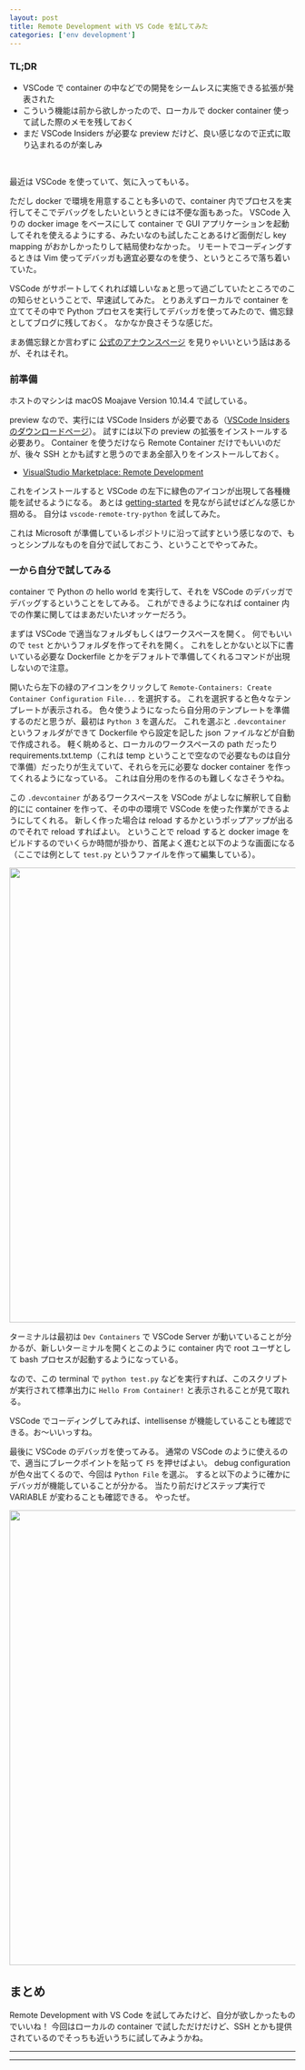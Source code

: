 ```yaml
---
layout: post
title: Remote Development with VS Code を試してみた
categories: ['env development']
---
```



### TL;DR
- VSCode で container の中などでの開発をシームレスに実施できる拡張が発表された
- こういう機能は前から欲しかったので、ローカルで docker container 使って試した際のメモを残しておく
- まだ VSCode Insiders が必要な preview だけど、良い感じなので正式に取り込まれるのが楽しみ
<br>

最近は VSCode を使っていて、気に入ってもいる。

ただし docker で環境を用意することも多いので、container 内でプロセスを実行してそこでデバッグをしたいというときには不便な面もあった。
VSCode 入りの docker image をベースにして container で GUI アプリケーションを起動してそれを使えるようにする、みたいなのも試したことあるけど面倒だし key mapping がおかしかったりして結局使わなかった。
リモートでコーディングするときは Vim 使ってデバッガも適宜必要なのを使う、というところで落ち着いていた。

VSCode がサポートしてくれれば嬉しいなぁと思って過ごしていたところでのこの知らせということで、早速試してみた。
とりあえずローカルで container を立ててその中で Python プロセスを実行してデバッガを使ってみたので、備忘録としてブログに残しておく。
なかなか良さそうな感じだ。

まあ備忘録とか言わずに [公式のアナウンスページ](https://code.visualstudio.com/blogs/2019/05/02/remote-development) を見りゃいいという話はあるが、それはそれ。


### 前準備
ホストのマシンは macOS Moajave Version 10.14.4 で試している。

preview なので、実行には VSCode Insiders が必要である（[VSCode Insiders のダウンロードページ](https://code.visualstudio.com/insiders/)）。
試すには以下の preview の拡張をインストールする必要あり。
Container を使うだけなら Remote Container だけでもいいのだが、後々 SSH とかも試すと思うのでまあ全部入りをインストールしておく。

- [VisualStudio Marketplace: Remote Development](https://marketplace.visualstudio.com/items?itemName=ms-vscode-remote.vscode-remote-extensionpack)

これをインストールすると VSCode の左下に緑色のアイコンが出現して各種機能を試せるようになる。
あとは [getting-started](https://code.visualstudio.com/docs/remote/containers#_getting-started) を見ながら試せばどんな感じか掴める。
自分は `vscode-remote-try-python` を試してみた。

これは Microsoft が準備しているレポジトリに沿って試すという感じなので、もっとシンプルなものを自分で試しておこう、ということでやってみた。


### 一から自分で試してみる
container で Python の hello world を実行して、それを VSCode のデバッガでデバッグするということをしてみる。
これができるようになれば container 内での作業に関してはまあだいたいオッケーだろう。

まずは VSCode で適当なフォルダもしくはワークスペースを開く。
何でもいいので `test` とかいうフォルダを作ってそれを開く。
これをしとかないと以下に書いている必要な Dockerfile とかをデフォルトで準備してくれるコマンドが出現しないので注意。

開いたら左下の緑のアイコンをクリックして `Remote-Containers: Create Container Configuration File...` を選択する。
これを選択すると色々なテンプレートが表示される。
色々使うようになったら自分用のテンプレートを準備するのだと思うが、最初は `Python 3` を選んだ。
これを選ぶと `.devcontainer` というフォルダができて Dockerfile やら設定を記した json ファイルなどが自動で作成される。
軽く眺めると、ローカルのワークスペースの path だったり requirements.txt.temp（これは temp ということで空なので必要なものは自分で準備）だったりが生えていて、それらを元に必要な docker container を作ってくれるようになっている。
これは自分用のを作るのも難しくなさそうやね。

この `.devcontainer` があるワークスペースを VSCode がよしなに解釈して自動的にに container を作って、その中の環境で VSCode を使った作業ができるようにしてくれる。
新しく作った場合は reload するかというポップアップが出るのでそれで reload すればよい。
ということで reload すると docker image をビルドするのでいくらか時間が掛かり、首尾よく進むと以下のような画面になる（ここでは例として `test.py` というファイルを作って編集している）。

<div align="center">
<img src="https://i.imgur.com/7lYgVi6.png" width="800">
</div>

ターミナルは最初は `Dev Containers` で VSCode Server が動いていることが分かるが、新しいターミナルを開くとこのように container 内で root ユーザとして bash プロセスが起動するようになっている。

なので、この terminal で `python test.py` などを実行すれば、このスクリプトが実行されて標準出力に `Hello From Container!` と表示されることが見て取れる。

VSCode でコーディングしてみれば、intellisense が機能していることも確認できる。お〜いいっすね。

最後に VSCode のデバッガを使ってみる。
通常の VSCode のように使えるので、適当にブレークポイントを貼って `F5` を押せばよい。
debug configuration が色々出てくるので、今回は `Python File` を選ぶ。
すると以下のように確かにデバッガが機能していることが分かる。
当たり前だけどステップ実行で VARIABLE が変わることも確認できる。
やったぜ。

<div align="center">
<img src="https://i.imgur.com/joJnnDv.png" width="800">
</div>


## まとめ
Remote Development with VS Code を試してみたけど、自分が欲しかったものでいいね！
今回はローカルの container で試しただけだけど、SSH とかも提供されているのでそっちも近いうちに試してみようかね。

---
---
<br>
